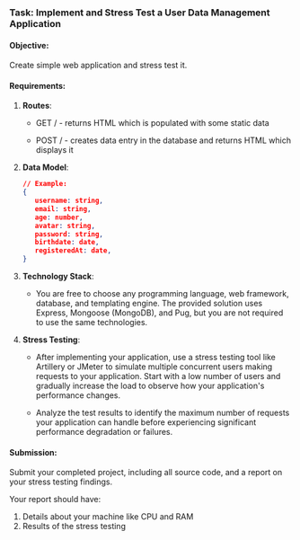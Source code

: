 ### Task: Implement and Stress Test a User Data Management Application

#### Objective:

Create simple web application and stress test it.

#### Requirements:

1. **Routes**:

   - GET / - returns HTML which is populated with some static data

   - POST / - creates data entry in the database and returns HTML which displays it

2. **Data Model**:

   ```json
   // Example:
   {
      username: string,
      email: string,
      age: number,
      avatar: string,
      password: string,
      birthdate: date,
      registeredAt: date,
   }
   ```

3. **Technology Stack**:

   - You are free to choose any programming language, web framework, database,
     and templating engine. The provided solution uses Express, Mongoose (MongoDB), and Pug,
     but you are not required to use the same technologies.

4. **Stress Testing**:

   - After implementing your application, use a stress testing tool like Artillery or JMeter
     to simulate multiple concurrent users making requests to your application. Start with a low
     number of users and gradually increase the load to observe how your application's performance changes.

   - Analyze the test results to identify the maximum number of requests your application can
     handle before experiencing significant performance degradation or failures.

#### Submission:

Submit your completed project, including all source code, and a report on your stress testing findings.

Your report should have:
1. Details about your machine like CPU and RAM 
2. Results of the stress testing
